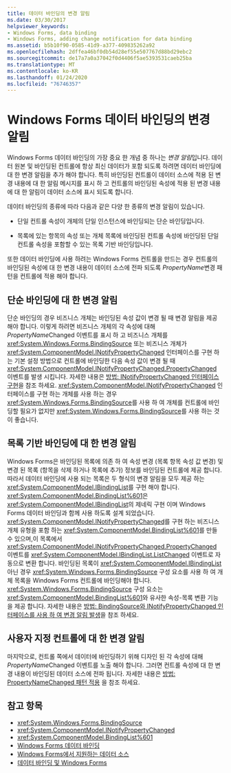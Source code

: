 ```yaml
---
title: 데이터 바인딩의 변경 알림
ms.date: 03/30/2017
helpviewer_keywords:
- Windows Forms, data binding
- Windows Forms, adding change notification for data binding
ms.assetid: b5b10f90-0585-41d9-a377-409835262a92
ms.openlocfilehash: 2dffea46bf0db54d28ef55e507767d88bd29ebc2
ms.sourcegitcommit: de17a7a0a37042f0d4406f5ae5393531caeb25ba
ms.translationtype: MT
ms.contentlocale: ko-KR
ms.lasthandoff: 01/24/2020
ms.locfileid: "76746357"
---
```

# <a name="change-notification-in-windows-forms-data-binding"></a>Windows Forms 데이터 바인딩의 변경 알림
Windows Forms 데이터 바인딩의 가장 중요 한 개념 중 하나는 *변경 알림*입니다. 데이터 원본 및 바인딩된 컨트롤에 항상 최신 데이터가 포함 되도록 하려면 데이터 바인딩에 대 한 변경 알림을 추가 해야 합니다. 특히 바인딩된 컨트롤이 데이터 소스에 적용 된 변경 내용에 대 한 알림 메시지를 표시 하 고 컨트롤의 바인딩된 속성에 적용 된 변경 내용에 대 한 알림이 데이터 소스에 표시 되도록 합니다.  
  
 데이터 바인딩의 종류에 따라 다음과 같은 다양 한 종류의 변경 알림이 있습니다.  
  
- 단일 컨트롤 속성이 개체의 단일 인스턴스에 바인딩되는 단순 바인딩입니다.  
  
- 목록에 있는 항목의 속성 또는 개체 목록에 바인딩된 컨트롤 속성에 바인딩된 단일 컨트롤 속성을 포함할 수 있는 목록 기반 바인딩입니다.  
  
 또한 데이터 바인딩에 사용 하려는 Windows Forms 컨트롤을 만드는 경우 컨트롤의 바인딩된 속성에 대 한 변경 내용이 데이터 소스에 전파 되도록 *PropertyName*변경 패턴을 컨트롤에 적용 해야 합니다.  
  
## <a name="change-notification-for-simple-binding"></a>단순 바인딩에 대 한 변경 알림  
 단순 바인딩의 경우 비즈니스 개체는 바인딩된 속성 값이 변경 될 때 변경 알림을 제공 해야 합니다. 이렇게 하려면 비즈니스 개체의 각 속성에 대해 *PropertyName*Changed 이벤트를 표시 하 고 비즈니스 개체를 <xref:System.Windows.Forms.BindingSource> 또는 비즈니스 개체가 <xref:System.ComponentModel.INotifyPropertyChanged> 인터페이스를 구현 하는 기본 설정 방법으로 컨트롤에 바인딩한 다음 속성 값이 변경 될 때 <xref:System.ComponentModel.INotifyPropertyChanged.PropertyChanged> 이벤트를 발생 시킵니다. 자세한 내용은 [방법: INotifyPropertyChanged 인터페이스 구현](how-to-implement-the-inotifypropertychanged-interface.md)을 참조 하세요. <xref:System.ComponentModel.INotifyPropertyChanged> 인터페이스를 구현 하는 개체를 사용 하는 경우 <xref:System.Windows.Forms.BindingSource>를 사용 하 여 개체를 컨트롤에 바인딩할 필요가 없지만 <xref:System.Windows.Forms.BindingSource>를 사용 하는 것이 좋습니다.  
  
## <a name="change-notification-for-list-based-binding"></a>목록 기반 바인딩에 대 한 변경 알림  
 Windows Forms은 바인딩된 목록에 의존 하 여 속성 변경 (목록 항목 속성 값 변경) 및 변경 된 목록 (항목을 삭제 하거나 목록에 추가) 정보를 바인딩된 컨트롤에 제공 합니다. 따라서 데이터 바인딩에 사용 되는 목록은 두 형식의 변경 알림을 모두 제공 하는 <xref:System.ComponentModel.IBindingList>를 구현 해야 합니다. <xref:System.ComponentModel.BindingList%601>은 <xref:System.ComponentModel.IBindingList>의 제네릭 구현 이며 Windows Forms 데이터 바인딩과 함께 사용 하도록 설계 되었습니다. <xref:System.ComponentModel.INotifyPropertyChanged>를 구현 하는 비즈니스 개체 유형을 포함 하는 <xref:System.ComponentModel.BindingList%601>를 만들 수 있으며,이 목록에서 <xref:System.ComponentModel.INotifyPropertyChanged.PropertyChanged> 이벤트를 <xref:System.ComponentModel.IBindingList.ListChanged> 이벤트로 자동으로 변환 합니다. 바인딩된 목록이 <xref:System.ComponentModel.IBindingList>아닌 경우 <xref:System.Windows.Forms.BindingSource> 구성 요소를 사용 하 여 개체 목록을 Windows Forms 컨트롤에 바인딩해야 합니다. <xref:System.Windows.Forms.BindingSource> 구성 요소는 <xref:System.ComponentModel.BindingList%601>와 유사한 속성-목록 변환 기능을 제공 합니다. 자세한 내용은 [방법: BindingSource와 INotifyPropertyChanged 인터페이스를 사용 하 여 변경 알림 발생](./controls/raise-change-notifications--bindingsource.md)을 참조 하세요.  
  
## <a name="change-notification-for-custom-controls"></a>사용자 지정 컨트롤에 대 한 변경 알림  
 마지막으로, 컨트롤 쪽에서 데이터에 바인딩하기 위해 디자인 된 각 속성에 대해 *PropertyName*Changed 이벤트를 노출 해야 합니다. 그러면 컨트롤 속성에 대 한 변경 내용이 바인딩된 데이터 소스에 전파 됩니다. 자세한 내용은 [방법: PropertyNameChanged 패턴 적용](how-to-apply-the-propertynamechanged-pattern.md) 을 참조 하세요.  
  
## <a name="see-also"></a>참고 항목

- <xref:System.Windows.Forms.BindingSource>
- <xref:System.ComponentModel.INotifyPropertyChanged>
- <xref:System.ComponentModel.BindingList%601>
- [Windows Forms 데이터 바인딩](windows-forms-data-binding.md)
- [Windows Forms에서 지원하는 데이터 소스](data-sources-supported-by-windows-forms.md)
- [데이터 바인딩 및 Windows Forms](data-binding-and-windows-forms.md)
